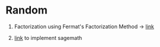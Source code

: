 # Random 

1. Factorization using Fermat's Factorization Method ->
    [link](https://www.geeksforgeeks.org/fermats-factorization-method/#:~:text=Fermat's%20Factorization%20method%20is%20based,the%20difference%20of%20two%20squares.&text=Then%2C%20b2%20%3D%20812,%3D%2081%20%2B%202%20%3D%2083.)

2. [link](https://sagecell.sagemath.org/) to implement sagemath